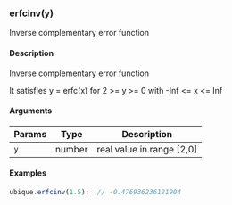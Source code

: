 ### erfcinv(y)

Inverse complementary error function


#### Description

Inverse complementary error function  
  
It satisfies y = erfc(x) for 2 >= y >= 0 with -Inf <= x <= Inf  



#### Arguments

|Params|Type|Description
|---------|----|-----------
|`y` | number | real value in range [2,0]


#### Examples

```js
ubique.erfcinv(1.5);  // -0.476936236121904
```

